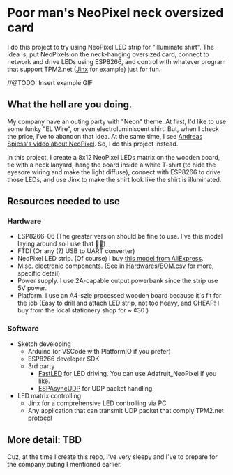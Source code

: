 # Poor man's NeoPixel neck oversized card

I do this project to try using NeoPixel LED strip for "illuminate shirt". The idea is, put NeoPixels on the neck-hanging oversized card, connect to network and drive LEDs using ESP8266, and control with whatever program that support TPM2.net ([Jinx](https://www.ledstyles.de/index.php?thread/22271-jinx-led-matrix-control-und-die-n%C3%A4chste-matrix-software/) for example) just for fun.

//@TODO: Insert example GIF

## What the hell are you doing.

My company have an outing party with "Neon" theme. At first, I'd like to use some funky "EL Wire", or even electroluminiscent shirt. But, when I check the price, I've to abandon that idea. At the same time, I see [Andreas Spiess's video about NeoPixel](https://www.youtube.com/watch?v=IIl5nDjfkjY). So, I do this project instead.

In this project, I create a 8x12 NeoPixel LEDs matrix on the wooden board, tie with a neck lanyard, hang the board inside a white T-shirt (to hide the eyesore wiring and make the light diffuse),  connect with ESP8266 to drive those LEDs, and use Jinx to make the shirt look like the shirt is illuminated.

## Resources needed to use

### Hardware

- ESP8266-06 (The greater version should be fine to use. I've this model laying around so I use that 🤷‍♂️)
- FTDI (Or any (?) USB to UART converter)
- NeoPixel LED strip. (Of course) I buy [this model from AliExpress](https://www.aliexpress.com/item/32682015405.html).
- Misc. electronic components. (See in [Hardwares/BOM.csv](./Hardwares/BOM.csv) for more, specific detail)
- Power supply. I use 2A-capable output powerbank since the strip use 5V power.
- Platform. I use an A4-szie processed wooden board because it's fit for the job (Easy to drill and attach LED strip, not too heavy, and CHEAP! I buy from the local stationery shop for ~ ¢30 )

### Software

- Sketch developing
	* Arduino (or VSCode with PlatformIO if you prefer)
	* ESP8266 developer SDK
	* 3rd party
		+ [FastLED](https://github.com/FastLED/FastLED) for LED driving. You can use Adafruit_NeoPixel if you like.
		+ [ESPAsyncUDP](https://github.com/me-no-dev/ESPAsyncUDP) for UDP packet handling.
- LED matrix controlling
	* Jinx for a comprehensive LED controlling via PC
	* Any application that can transmit UDP packet that comply TPM2.net protocol


## More detail: TBD

Cuz, at the time I create this repo, I've very sleepy and I've to prepare for the company outing I mentioned earlier.
